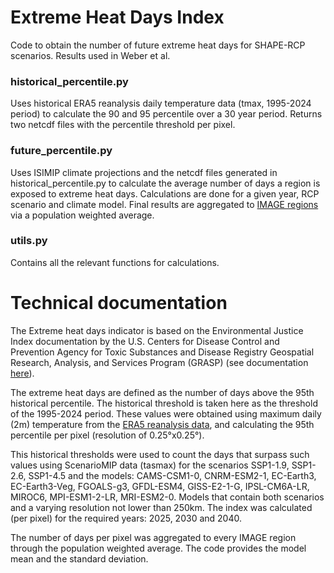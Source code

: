# Extreme Heat Days Index
Code to obtain the number of future extreme heat days for SHAPE-RCP scenarios. Results used in Weber et al.

### historical_percentile.py
Uses historical ERA5 reanalysis daily temperature data (tmax, 1995-2024 period) to calculate the 90 and 95 percentile over a 30 year period. Returns two netcdf files with the percentile threshold per pixel.

### future_percentile.py
Uses ISIMIP climate projections and the netcdf files generated in historical_percentile.py to calculate the average number of days a region is exposed to extreme heat days. Calculations are done for a given year, RCP scenario and climate model. Final results are aggregated to [IMAGE regions](https://models.pbl.nl/image/Region_classification_map) via a population weighted average.

### utils.py
Contains all the relevant functions for calculations.


# Technical documentation

The Extreme heat days indicator is based on the Environmental Justice Index documentation by the U.S. Centers for Disease Control and Prevention
Agency for Toxic Substances and Disease Registry
Geospatial Research, Analysis, and Services Program (GRASP) (see documentation [here](https://www.atsdr.cdc.gov/place-health/php/eji/eji-technical-documentation.html#:~:text=Access%20the%20EJI%20Technical%20Documentation%20for%20detailed%20information,Technical%20Documentation.%20Download%20the%202022%20EJI%20Technical%20Documentation.)).

The extreme heat days are defined as the number of days above the 95th historical percentile. The historical threshold is taken here as the threshold of the 1995-2024 period. These values were obtained using maximum daily (2m) temperature from the [ERA5 reanalysis data](https://cds.climate.copernicus.eu/datasets/derived-era5-single-levels-daily-statistics?tab=download), and calculating the 95th percentile per pixel (resolution of 0.25°x0.25°).

This historical thresholds were used to count the days that surpass such values using ScenarioMIP data (tasmax) for the scenarios SSP1-1.9, SSP1-2.6, SSP1-4.5 and the models: CAMS-CSM1-0, CNRM-ESM2-1, EC-Earth3, EC-Earth3-Veg, FGOALS-g3, GFDL-ESM4, GISS-E2-1-G, IPSL-CM6A-LR, MIROC6, MPI-ESM1-2-LR, MRI-ESM2-0. Models that contain both scenarios and a varying resolution not lower than 250km. The index was calculated (per pixel) for the required years: 2025, 2030 and 2040.

The number of days per pixel was aggregated to every IMAGE region through the population weighted average. The code provides the model mean and the standard deviation.

